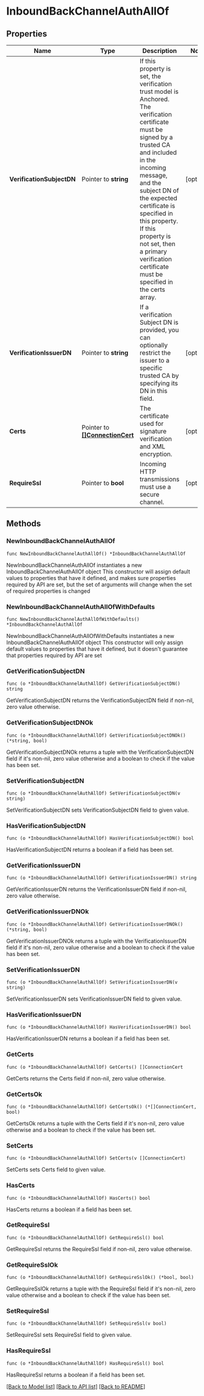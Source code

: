 # InboundBackChannelAuthAllOf

## Properties

Name | Type | Description | Notes
------------ | ------------- | ------------- | -------------
**VerificationSubjectDN** | Pointer to **string** | If this property is set, the verification trust model is Anchored. The verification certificate must be signed by a trusted CA and included in the incoming message, and the subject DN of the expected certificate is specified in this property. If this property is not set, then a primary verification certificate must be specified in the certs array. | [optional] 
**VerificationIssuerDN** | Pointer to **string** | If a verification Subject DN is provided, you can optionally restrict the issuer to a specific trusted CA by specifying its DN in this field. | [optional] 
**Certs** | Pointer to [**[]ConnectionCert**](ConnectionCert.md) | The certificate used for signature verification and XML encryption. | [optional] 
**RequireSsl** | Pointer to **bool** | Incoming HTTP transmissions must use a secure channel. | [optional] 

## Methods

### NewInboundBackChannelAuthAllOf

`func NewInboundBackChannelAuthAllOf() *InboundBackChannelAuthAllOf`

NewInboundBackChannelAuthAllOf instantiates a new InboundBackChannelAuthAllOf object
This constructor will assign default values to properties that have it defined,
and makes sure properties required by API are set, but the set of arguments
will change when the set of required properties is changed

### NewInboundBackChannelAuthAllOfWithDefaults

`func NewInboundBackChannelAuthAllOfWithDefaults() *InboundBackChannelAuthAllOf`

NewInboundBackChannelAuthAllOfWithDefaults instantiates a new InboundBackChannelAuthAllOf object
This constructor will only assign default values to properties that have it defined,
but it doesn't guarantee that properties required by API are set

### GetVerificationSubjectDN

`func (o *InboundBackChannelAuthAllOf) GetVerificationSubjectDN() string`

GetVerificationSubjectDN returns the VerificationSubjectDN field if non-nil, zero value otherwise.

### GetVerificationSubjectDNOk

`func (o *InboundBackChannelAuthAllOf) GetVerificationSubjectDNOk() (*string, bool)`

GetVerificationSubjectDNOk returns a tuple with the VerificationSubjectDN field if it's non-nil, zero value otherwise
and a boolean to check if the value has been set.

### SetVerificationSubjectDN

`func (o *InboundBackChannelAuthAllOf) SetVerificationSubjectDN(v string)`

SetVerificationSubjectDN sets VerificationSubjectDN field to given value.

### HasVerificationSubjectDN

`func (o *InboundBackChannelAuthAllOf) HasVerificationSubjectDN() bool`

HasVerificationSubjectDN returns a boolean if a field has been set.

### GetVerificationIssuerDN

`func (o *InboundBackChannelAuthAllOf) GetVerificationIssuerDN() string`

GetVerificationIssuerDN returns the VerificationIssuerDN field if non-nil, zero value otherwise.

### GetVerificationIssuerDNOk

`func (o *InboundBackChannelAuthAllOf) GetVerificationIssuerDNOk() (*string, bool)`

GetVerificationIssuerDNOk returns a tuple with the VerificationIssuerDN field if it's non-nil, zero value otherwise
and a boolean to check if the value has been set.

### SetVerificationIssuerDN

`func (o *InboundBackChannelAuthAllOf) SetVerificationIssuerDN(v string)`

SetVerificationIssuerDN sets VerificationIssuerDN field to given value.

### HasVerificationIssuerDN

`func (o *InboundBackChannelAuthAllOf) HasVerificationIssuerDN() bool`

HasVerificationIssuerDN returns a boolean if a field has been set.

### GetCerts

`func (o *InboundBackChannelAuthAllOf) GetCerts() []ConnectionCert`

GetCerts returns the Certs field if non-nil, zero value otherwise.

### GetCertsOk

`func (o *InboundBackChannelAuthAllOf) GetCertsOk() (*[]ConnectionCert, bool)`

GetCertsOk returns a tuple with the Certs field if it's non-nil, zero value otherwise
and a boolean to check if the value has been set.

### SetCerts

`func (o *InboundBackChannelAuthAllOf) SetCerts(v []ConnectionCert)`

SetCerts sets Certs field to given value.

### HasCerts

`func (o *InboundBackChannelAuthAllOf) HasCerts() bool`

HasCerts returns a boolean if a field has been set.

### GetRequireSsl

`func (o *InboundBackChannelAuthAllOf) GetRequireSsl() bool`

GetRequireSsl returns the RequireSsl field if non-nil, zero value otherwise.

### GetRequireSslOk

`func (o *InboundBackChannelAuthAllOf) GetRequireSslOk() (*bool, bool)`

GetRequireSslOk returns a tuple with the RequireSsl field if it's non-nil, zero value otherwise
and a boolean to check if the value has been set.

### SetRequireSsl

`func (o *InboundBackChannelAuthAllOf) SetRequireSsl(v bool)`

SetRequireSsl sets RequireSsl field to given value.

### HasRequireSsl

`func (o *InboundBackChannelAuthAllOf) HasRequireSsl() bool`

HasRequireSsl returns a boolean if a field has been set.


[[Back to Model list]](../README.md#documentation-for-models) [[Back to API list]](../README.md#documentation-for-api-endpoints) [[Back to README]](../README.md)


